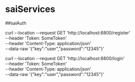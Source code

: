 # saiServices

##saiAuth

curl --location --request GET 'http://localhost:8800/register' \
--header 'Token: SomeToken' \
--header 'Content-Type: application/json' \
--data-raw '{"key":"user","password":"12345"}'

curl --location --request GET 'http://localhost:8800/login' \
--header 'Token: SomeToken' \
--header 'Content-Type: application/json' \
--data-raw '{"key":"user","password":"12345"}'
